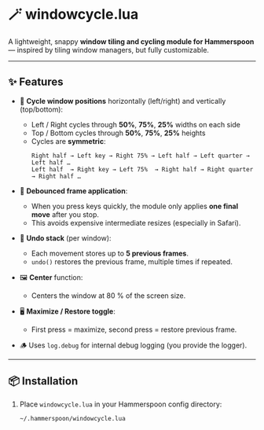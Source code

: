 # 🪄 windowcycle.lua

A lightweight, snappy **window tiling and cycling module for Hammerspoon** — inspired by tiling window managers, but fully customizable.

---

## ✨ Features

- 🔄 **Cycle window positions** horizontally (left/right) and vertically (top/bottom):
    - Left / Right cycles through **50%**, **75%**, **25%** widths on each side
    - Top / Bottom cycles through **50%**, **75%**, **25%** heights
    - Cycles are **symmetric**:
      ```
      Right half → Left key → Right 75% → Left half → Left quarter → Left half …
      Left half  → Right key → Left 75%  → Right half → Right quarter → Right half …
      ```

- 🧠 **Debounced frame application**:
    - When you press keys quickly, the module only applies **one final move** after you stop.
    - This avoids expensive intermediate resizes (especially in Safari).

- 📝 **Undo stack** (per window):
    - Each movement stores up to **5 previous frames**.
    - `undo()` restores the previous frame, multiple times if repeated.

- 🖼 **Center** function:
    - Centers the window at 80 % of the screen size.

- 🖥 **Maximize / Restore toggle**:
    - First press = maximize, second press = restore previous frame.

- 🪵 Uses `log.debug` for internal debug logging (you provide the logger).

---

## 📦 Installation

1. Place `windowcycle.lua` in your Hammerspoon config directory:

   ```bash
   ~/.hammerspoon/windowcycle.lua
